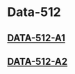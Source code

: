 # Data-512

## [DATA-512-A1](https://github.com/jameslee0920/data-512/tree/main/data-512-a1)

## [DATA-512-A2](https://github.com/jameslee0920/data-512/tree/main/data-512-a2)